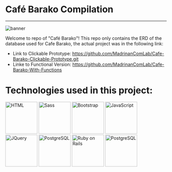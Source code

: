 # Café Barako Compilation
-----------------------------------------------------
![banner](https://user-images.githubusercontent.com/74145874/196059065-99d41dce-c67e-4bdb-ac9a-077e939c9a79.png)

Welcome to repo of "Café Barako"!
This repo only contains the ERD of the database used for Cafe Barako, the actual project was in the following link:
* Link to Clickable Prototype:
https://github.com/MadrinanComLab/Cafe-Barako-Clickable-Prototype.git
* Linke to Functional Version:
https://github.com/MadrinanComLab/Cafe-Barako-With-Functions

# Technologies used in this project:
<p float="left">
  <img src="https://user-images.githubusercontent.com/74145874/196059318-14eb8cfc-bfe8-4763-9c74-e3267beaf3f8.png" width="100px" height="100px" alt="HTML" title="HTML"/>
  <img src="https://user-images.githubusercontent.com/74145874/196059403-7b8efbb2-297e-444e-8915-6790e05b5603.png" width="100px" height="100px" alt="Sass" title="Sass"/>
  <img src="https://user-images.githubusercontent.com/74145874/196059759-f0063e53-7d64-4253-80da-19427ffaab97.png" width="100px" height="100px" alt="Bootstrap" title="Bootstrap"/>
  <img src="https://user-images.githubusercontent.com/74145874/196059251-ec2f9f53-6094-403b-9f51-4ff102e17864.png" width="100px" height="100px" alt="JavaScript" title="JavaScript"/>
  <img src="https://user-images.githubusercontent.com/74145874/196059629-865a619b-cd20-4983-a866-f4ca466a5999.png" width="100px" height="100px" alt="JQuery" title="JQuery"/>
  <img src="https://user-images.githubusercontent.com/74145874/196059710-80912c53-6d3c-471b-8eac-ae2486c9d492.png" width="100px" height="100px" alt="PostgreSQL"/>
  <img src="https://user-images.githubusercontent.com/74145874/196059547-b35e5108-cf90-47af-951a-5f530ae54247.png" width="100px" height="100px" alt="Ruby on Rails"/>
  <img src="https://user-images.githubusercontent.com/74145874/196059473-011117c1-e31d-4c5e-be6b-0a81b6d4f431.png" width="100px" height="100px" alt="PostgreSQL"/>
</p>
